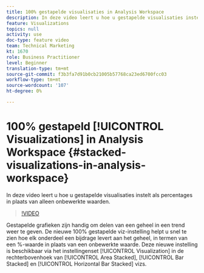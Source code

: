```yaml
---
title: 100% gestapelde visualisaties in Analysis Workspace
description: In deze video leert u hoe u gestapelde visualisaties instelt als percentages in plaats van alleen onbewerkte waarden.
feature: Visualizations
topics: null
activity: use
doc-type: feature video
team: Technical Marketing
kt: 1670
role: Business Practitioner
level: Beginner
translation-type: tm+mt
source-git-commit: f3b3fa7d91b0cb21005b57768ca23ed6700fcc03
workflow-type: tm+mt
source-wordcount: '107'
ht-degree: 0%

---
```



# 100% gestapeld [!UICONTROL Visualizations] in Analysis Workspace {#stacked-visualizations-in-analysis-workspace}

In deze video leert u hoe u gestapelde visualisaties instelt als percentages in plaats van alleen onbewerkte waarden.

>[!VIDEO](https://video.tv.adobe.com/v/23131/?quality=12)

Gestapelde grafieken zijn handig om delen van een geheel in een trend weer te geven. De nieuwe 100% gestapelde viz-instelling helpt u snel te zien hoe elk onderdeel een bijdrage levert aan het geheel, in termen van een %-waarde in plaats van een onbewerkte waarde. Deze nieuwe instelling is beschikbaar via het instellingenset [!UICONTROL Visualization] in de rechterbovenhoek van [!UICONTROL Area Stacked], [!UICONTROL Bar Stacked] en [!UICONTROL Horizontal Bar Stacked] vizs.
